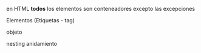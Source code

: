 en HTML **todos** los elementos
son conteneadores
excepto las excepciones


Elementos  (Etiquetas - tag)

<elemento>
    objeto
</elemento>


nesting
anidamiento